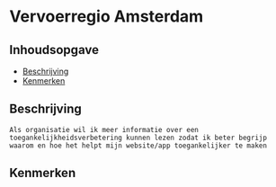 # Vervoerregio Amsterdam

<!-- Geef je project een titel en schrijf in één zin wat het is -->

## Inhoudsopgave

- [Beschrijving](#beschrijving)
- [Kenmerken](#kenmerken)
<!-- * [Bronnen](#bronnen)
- [Licentie](#licentie) -->

## Beschrijving

```
Als organisatie wil ik meer informatie over een toegankelijkheidsverbetering kunnen lezen zodat ik beter begrijp waarom en hoe het helpt mijn website/app toegankelijker te maken
```

<!-- In de Beschrijving staat hoe je project er uit ziet, hoe het werkt en wat je er mee kan. -->
<!-- Voeg een mooie poster visual toe 📸 -->
<!-- Voeg een link toe naar Github Pages 🌐-->

## Kenmerken

<!-- Bij Kenmerken staat welke technieken zijn gebruikt en hoe. Wat is de HTML structuur? Wat zijn de belangrijkste dingen in CSS? Wat is er met Javascript gedaan en hoe? Misschien heb je een framwork of library gebruikt? -->
